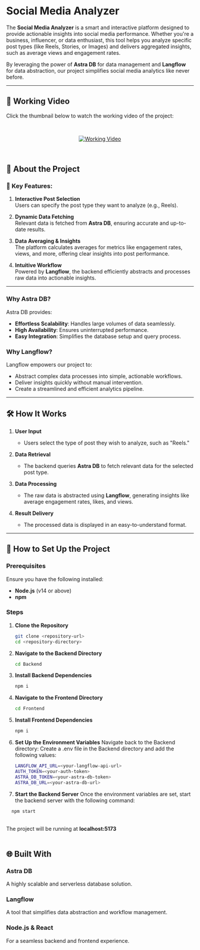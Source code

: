 # Social Media Analyzer  

The **Social Media Analyzer** is a smart and interactive platform designed to provide actionable insights into social media performance. Whether you're a business, influencer, or data enthusiast, this tool helps you analyze specific post types (like Reels, Stories, or Images) and delivers aggregated insights, such as average views and engagement rates.  

By leveraging the power of **Astra DB** for data management and **Langflow** for data abstraction, our project simplifies social media analytics like never before.  

---

## 🎥 Working Video  

Click the thumbnail below to watch the working video of the project:  

<br>
<p align="center">
  <a href="https://www.youtube.com/watch?v=jFdH57cszEA&ab_channel=DeepakKumar">
    <img src="https://img.youtube.com/vi/jFdH57cszEA/0.jpg" alt="Working Video">
  </a>
</p>
<br>


## 🎯 About the Project  

### 🌟 Key Features:  

1. **Interactive Post Selection**  
   Users can specify the post type they want to analyze (e.g., Reels).  

2. **Dynamic Data Fetching**  
   Relevant data is fetched from **Astra DB**, ensuring accurate and up-to-date results.  

3. **Data Averaging & Insights**  
   The platform calculates averages for metrics like engagement rates, views, and more, offering clear insights into post performance.  

4. **Intuitive Workflow**  
   Powered by **Langflow**, the backend efficiently abstracts and processes raw data into actionable insights.  

---

### Why Astra DB?  
Astra DB provides:  
- **Effortless Scalability**: Handles large volumes of data seamlessly.  
- **High Availability**: Ensures uninterrupted performance.  
- **Easy Integration**: Simplifies the database setup and query process.  

### Why Langflow?  
Langflow empowers our project to:  
- Abstract complex data processes into simple, actionable workflows.  
- Deliver insights quickly without manual intervention.  
- Create a streamlined and efficient analytics pipeline.  

---

## 🛠️ How It Works  

1. **User Input**  
   - Users select the type of post they wish to analyze, such as "Reels."  

2. **Data Retrieval**  
   - The backend queries **Astra DB** to fetch relevant data for the selected post type.  

3. **Data Processing**  
   - The raw data is abstracted using **Langflow**, generating insights like average engagement rates, likes, and views.  

4. **Result Delivery**  
   - The processed data is displayed in an easy-to-understand format.  

---

## 🚀 How to Set Up the Project  

### Prerequisites  
Ensure you have the following installed:  
- **Node.js** (v14 or above)  
- **npm**  

### Steps  

1. **Clone the Repository**  
   ```bash
   git clone <repository-url>
   cd <repository-directory>


2. **Navigate to the Backend Directory**
    ```bash
    cd Backend


3. **Install Backend Dependencies**
    ```bash
    npm i

4. **Navigate to the Frontend Directory**
    ```bash
    cd Frontend

5. **Install Frontend Dependencies**
   
    ```bash
    npm i

7. **Set Up the Environment Variables**
Navigate back to the Backend directory:
Create a .env file in the Backend directory and add the following values:

    ```bash 
    LANGFLOW_API_URL=<your-langflow-api-url>
    AUTH_TOKEN=<your-auth-token>
    ASTRA_DB_TOKEN=<your-astra-db-token>
    ASTRA_DB_URL=<your-astra-db-url>


8. **Start the Backend Server**
Once the environment variables are set, start the backend server with the following command:

  ```bash
    npm start

```

<br>
The project will be running at <b>localhost:5173</b>

<br>
<br>





## 🌐 Built With  

### **Astra DB**  
A highly scalable and serverless database solution.

### **Langflow**  
A tool that simplifies data abstraction and workflow management.

### **Node.js & React**  
For a seamless backend and frontend experience.




